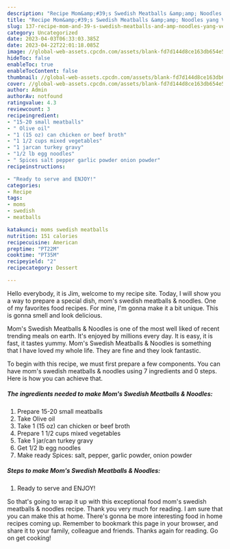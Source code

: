 ```yaml
---
description: "Recipe Mom&amp;#39;s Swedish Meatballs &amp;amp; Noodles yang Very Delicious}"
title: "Recipe Mom&amp;#39;s Swedish Meatballs &amp;amp; Noodles yang Very Delicious}"
slug: 137-recipe-mom-and-39-s-swedish-meatballs-and-amp-noodles-yang-very-delicious
category: Uncategorized
date: 2023-04-03T06:33:03.385Z
date: 2023-04-22T22:01:18.085Z
image: //global-web-assets.cpcdn.com/assets/blank-fd7d144d8ce163db654e5a02c40b08a2775adb7897d16e4062681dc7e1b2800f.png
hideToc: false
enableToc: true
enableTocContent: false
thumbnail: //global-web-assets.cpcdn.com/assets/blank-fd7d144d8ce163db654e5a02c40b08a2775adb7897d16e4062681dc7e1b2800f.png
cover: //global-web-assets.cpcdn.com/assets/blank-fd7d144d8ce163db654e5a02c40b08a2775adb7897d16e4062681dc7e1b2800f.png
author: Admin
authorAv: notfound
ratingvalue: 4.3
reviewcount: 3
recipeingredient:
- "15-20 small meatballs"
- " Olive oil"
- "1 (15 oz) can chicken or beef broth"
- "1 1/2 cups mixed vegetables"
- "1 jarcan turkey gravy"
- "1/2 lb egg noodles"
- " Spices salt pepper garlic powder onion powder"
recipeinstructions:

- "Ready to serve and ENJOY!"
categories:
- Recipe
tags:
- moms
- swedish
- meatballs

katakunci: moms swedish meatballs 
nutrition: 151 calories
recipecuisine: American
preptime: "PT22M"
cooktime: "PT35M"
recipeyield: "2"
recipecategory: Dessert

---
```



Hello everybody, it is Jim, welcome to my recipe site. Today, I will show you a way to prepare a special dish, mom&#39;s swedish meatballs &amp; noodles. One of my favorites food recipes. For mine, I'm gonna make it a bit unique. This is gonna smell and look delicious.



Mom&#39;s Swedish Meatballs &amp; Noodles is one of the most well liked of recent trending meals on earth. It's enjoyed by millions every day. It is easy, it is fast, it tastes yummy. Mom&#39;s Swedish Meatballs &amp; Noodles is something that I have loved my whole life. They are fine and they look fantastic.


To begin with this recipe, we must first prepare a few components. You can have mom&#39;s swedish meatballs &amp; noodles using 7 ingredients and 0 steps. Here is how you can achieve that.

<!--inarticleads1-->

##### The ingredients needed to make Mom&#39;s Swedish Meatballs &amp; Noodles:

1. Prepare 15-20 small meatballs
1. Take  Olive oil
1. Take 1 (15 oz) can chicken or beef broth
1. Prepare 1 1/2 cups mixed vegetables
1. Take 1 jar/can turkey gravy
1. Get 1/2 lb egg noodles
1. Make ready  Spices: salt, pepper, garlic powder, onion powder




<!--inarticleads2-->

##### Steps to make Mom&#39;s Swedish Meatballs &amp; Noodles:


1. Ready to serve and ENJOY!



So that's going to wrap it up with this exceptional food mom&#39;s swedish meatballs &amp; noodles recipe. Thank you very much for reading. I am sure that you can make this at home. There's gonna be more interesting food in home recipes coming up. Remember to bookmark this page in your browser, and share it to your family, colleague and friends. Thanks again for reading. Go on get cooking!
